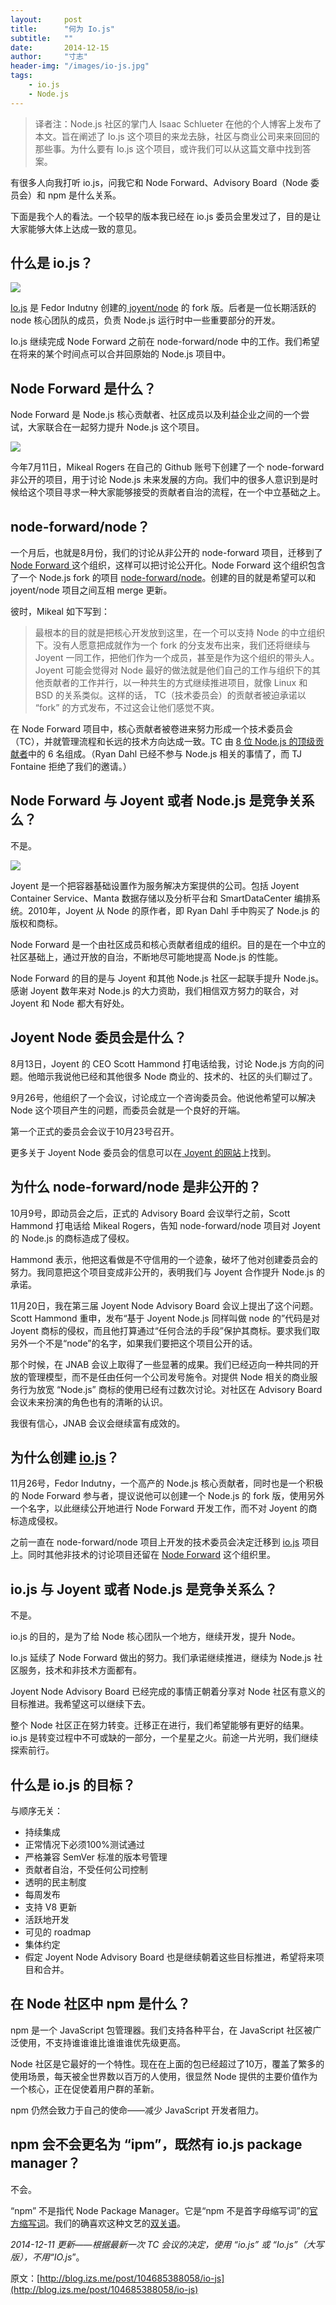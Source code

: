 ```yaml
---
layout:     post
title:      "何为 Io.js"
subtitle:   ""
date:       2014-12-15
author:     "寸志"
header-img: "/images/io-js.jpg"
tags:
    - io.js
    - Node.js
---
```


> 译者注：Node.js 社区的掌门人 Isaac Schlueter 在他的个人博客上发布了本文。旨在阐述了 Io.js 这个项目的来龙去脉，社区与商业公司来来回回的那些事。为什么要有 Io.js 这个项目，或许我们可以从这篇文章中找到答案。

有很多人向我打听 io.js，问我它和 Node Forward、Advisory Board（Node 委员会）和 npm 是什么关系。

下面是我个人的看法。一个较早的版本我已经在 io.js 委员会里发过了，目的是让大家能够大体上达成一致的意见。

## 什么是 io.js？

![](https://pic3.zhimg.com/4ea22d4ffe05139665ba80bb7df8d03e_b.jpg)

[Io.js](https://github.com/iojs/io.js) 是 Fedor Indutny 创建的[ joyent/node](https://github.com/joyent/node) 的 fork 版。后者是一位长期活跃的node 核心团队的成员，负责 Node.js 运行时中一些重要部分的开发。

Io.js 继续完成 Node Forward 之前在 node-forward/node 中的工作。我们希望在将来的某个时间点可以合并回原始的 Node.js 项目中。

## Node Forward 是什么？

Node Forward 是 Node.js 核心贡献者、社区成员以及利益企业之间的一个尝试，大家联合在一起努力提升 Node.js 这个项目。

![](https://pic4.zhimg.com/97163ed407180d595bcdb6a2626d343b_b.jpg)

今年7月11日，Mikeal Rogers 在自己的 Github 账号下创建了一个 node-forward 非公开的项目，用于讨论 Node.js 未来发展的方向。我们中的很多人意识到是时候给这个项目寻求一种大家能够接受的贡献者自治的流程，在一个中立基础之上。

## node-forward/node？

一个月后，也就是8月份，我们的讨论从非公开的 node-forward 项目，迁移到了 [Node Forward ](https://github.com/node-forward)这个组织，这样可以把讨论公开化。Node Forward 这个组织包含了一个 Node.js fork 的项目 [node-forward/node](https://github.com/node-forward)。创建的目的就是希望可以和  joyent/node 项目之间互相 merge 更新。

彼时，Mikeal 如下写到：

> 最根本的目的就是把核心开发放到这里，在一个可以支持 Node 的中立组织下。没有人愿意把成就作为一个 fork 的分支发布出来，我们还将继续与 Joyent 一同工作，把他们作为一个成员，甚至是作为这个组织的带头人。Joyent 可能会觉得对 Node 最好的做法就是他们自己的工作与组织下的其他贡献者的工作并行，以一种共生的方式继续推进项目，就像 Linux 和 BSD 的关系类似。这样的话， TC（技术委员会）的贡献者被迫承诺以 “fork” 的方式发布，不过这会让他们感觉不爽。

在 Node Forward 项目中，核心贡献者被卷进来努力形成一个技术委员会（TC），并就管理流程和长远的技术方向达成一致。TC 由 [8 位 Node.js 的顶级贡献者](https://github.com/joyent/node/graphs/contributors)中的 6 名组成。（Ryan Dahl 已经不参与 Node.js 相关的事情了，而 TJ Fontaine 拒绝了我们的邀请。）

## Node Forward 与 Joyent 或者 Node.js 是竞争关系么？

不是。

![](https://pic4.zhimg.com/8a12830193c590b8991159ae5d87c22f_r.jpg)

Joyent 是一个把容器基础设置作为服务解决方案提供的公司。包括 Joyent Container Service、Manta 数据存储以及分析平台和 SmartDataCenter 编排系统。2010年，Joyent 从 Node 的原作者，即 Ryan Dahl 手中购买了 Node.js 的版权和商标。

Node Forward 是一个由社区成员和核心贡献者组成的组织。目的是在一个中立的社区基础上，通过开放的自治，不断地尽可能地提高 Node.js 的性能。

Node Forward 的目的是与 Joyent 和其他 Node.js 社区一起联手提升 Node.js。感谢 Joyent 数年来对 Node.js 的大力资助，我们相信双方努力的联合，对 Joyent 和 Node 都大有好处。

## Joyent Node 委员会是什么？

8月13日，Joyent 的 CEO Scott Hammond 打电话给我，讨论 Node.js 方向的问题。他暗示我说他已经和其他很多 Node 商业的、技术的、社区的头们聊过了。

9月26号，他组织了一个会议，讨论成立一个咨询委员会。他说他希望可以解决 Node 这个项目产生的问题，而委员会就是一个良好的开端。

第一个正式的委员会会议于10月23号召开。

更多关于 Joyent Node 委员会的信息可以在[ Joyent 的网站](http://nodejs.org/about/advisory-board/)上找到。

## 为什么 node-forward/node 是非公开的？

10月9号，即动员会之后，正式的 Advisory Board 会议举行之前，Scott Hammond 打电话给 Mikeal Rogers，告知 node-forward/node 项目对 Joyent 的 Node.js 的商标造成了侵权。

Hammond 表示，他把这看做是不守信用的一个迹象，破坏了他对创建委员会的努力。我同意把这个项目变成非公开的，表明我们与 Joyent 合作提升 Node.js 的承诺。

11月20日，我在第三届 Joyent Node Advisory Board 会议上提出了这个问题。Scott Hammond 重申，发布“基于 Joyent Node.js 同样叫做 node 的”代码是对 Joyent 商标的侵权，而且他打算通过“任何合法的手段”保护其商标。要求我们取另外一个不是“node”的名字，如果我们要把这个项目公开的话。

那个时候，在 JNAB 会议上取得了一些显著的成果。我们已经迈向一种共同的开放的管理模型，而不是任由任何一个公司发号施令。对提供 Node 相关的商业服务行为放宽 “Node.js” 商标的使用已经有过数次讨论。对社区在 Advisory Board 会议未来扮演的角色也有的清晰的认识。

我很有信心，JNAB 会议会继续富有成效的。

## 为什么创建 [io.js](https://github.com/iojs/io.js)？

11月26号，Fedor Indutny，一个高产的 Node.js 核心贡献者，同时也是一个积极的 Node Forward 参与者，提议说他可以创建一个 Node.js 的 fork 版，使用另外一个名字，以此继续公开地进行 Node Forward 开发工作，而不对 Joyent 的商标造成侵权。

之前一直在 node-forward/node 项目上开发的技术委员会决定迁移到 [io.js](https://github.com/iojs/io.js) 项目上。同时其他非技术的讨论项目还留在 [Node Forward](https://github.com/node-forward) 这个组织里。

## io.js 与 Joyent 或者 Node.js 是竞争关系么？

不是。

io.js 的目的，是为了给 Node 核心团队一个地方，继续开发，提升 Node。

Io.js 延续了 Node Forward 做出的努力。我们承诺继续推进，继续为 Node.js 社区服务，技术和非技术方面都有。

Joyent Node Advisory Board 已经完成的事情正朝着分享对 Node 社区有意义的目标推进。我希望这可以继续下去。

整个 Node 社区正在努力转变。迁移正在进行，我们希望能够有更好的结果。io.js 是转变过程中不可或缺的一部分，一个星星之火。前途一片光明，我们继续探索前行。

## 什么是 io.js 的目标？

与顺序无关：

- 持续集成
- 正常情况下必须100%测试通过
- 严格兼容 SemVer 标准的版本号管理
- 贡献者自治，不受任何公司控制
- 透明的民主制度
- 每周发布
- 支持 V8 更新
- 活跃地开发
- 可见的 roadmap
- 集体约定
- 假定 Joyent Node Advisory Board 也是继续朝着这些目标推进，希望将来项目和合并。


## 在 Node 社区中 npm 是什么？

npm 是一个 JavaScript 包管理器。我们支持各种平台，在 JavaScript 社区被广泛使用，不支持谁谁谁比谁谁谁优先级更高。

Node 社区是它最好的一个特性。现在在上面的包已经超过了10万，覆盖了繁多的使用场景，每天被全世界数以百万的人使用，很显然 Node 提供的主要价值作为一个核心，正在促使着用户群的革新。

npm 仍然会致力于自己的使命——减少 JavaScript 开发者阻力。

## npm 会不会更名为 “ipm”，既然有 io.js package manager？

不会。

“npm” 不是指代 Node Package Manager。它是“npm 不是首字母缩写词”的[官方缩写词](https://docs.npmjs.com/misc/faq#if-npm-is-an-acronym-why-is-it-never-capitalized-)。我们的确喜欢这种文艺的[双关语](https://github.com/npm/npm-expansions)。

*2014-12-11 更新——根据最新一次 TC 会议的决定，使用 “io.js” 或 “Io.js”（大写版），不用“IO.js*”。

原文：[http://blog.izs.me/post/104685388058/io-js](http://blog.izs.me/post/104685388058/io-js)
